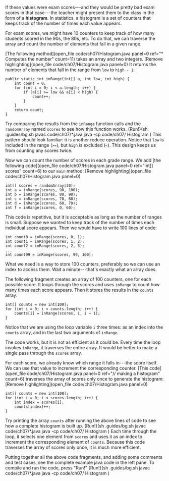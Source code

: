 If these values were exam scores---and they would be pretty bad exam scores in that case---the teacher might present them to the class in the form of a **histogram**. In statistics, a histogram is a set of counters that keeps track of the number of times each value appears.

For exam scores, we might have 10 counters to keep track of how many students scored in the 90s, the 80s, etc. To do that, we can traverse the array and count the number of elements that fall in a given range.

[The following method](open_file code/ch07/Histogram.java panel=0 ref="* Computes the number" count=11) takes an array and two integers.
[Remove highlighting](open_file code/ch07/Histogram.java panel=0)
 It returns the number of elements that fall in the range from `low` to `high - 1`:

```code
public static int inRange(int[] a, int low, int high) {
    int count = 0;
    for (int i = 0; i < a.length; i++) {
        if (a[i] >= low && a[i] < high) {
            count++;
        }
    }
    return count;
}
```


Try comparing the results from the `inRange` function calls and the `randomArray` named `scores` to see how this function works.
{Run!}(sh .guides/bg.sh javac code/ch07/*.java java -cp code/ch07/ Histogram )
 This pattern should look familiar: it is another reduce operation. Notice that `low` is included in the range (`>=`), but `high` is excluded (`<`). This design keeps us from counting any scores twice.

Now we can count the number of scores in each grade range. We add [the following code](open_file code/ch07/Histogram.java panel=0 ref="int[] scores" count=6) to our `main` method:
[Remove highlighting](open_file code/ch07/Histogram.java panel=0)


```code
int[] scores = randomArray(30);
int a = inRange(scores, 90, 100);
int b = inRange(scores, 80, 90);
int c = inRange(scores, 70, 80);
int d = inRange(scores, 60, 70);
int f = inRange(scores, 0, 60);
```

This code is repetitive, but it is acceptable as long as the number of ranges is small. Suppose we wanted to keep track of the number of times each individual score appears. Then we would have to write 100 lines of code:

```code
int count0 = inRange(scores, 0, 1);
int count1 = inRange(scores, 1, 2);
int count2 = inRange(scores, 2, 3);
...
int count99 = inRange(scores, 99, 100);
```

What we need is a way to store 100 counters, preferably so we can use an index to access them. Wait a minute---that's exactly what an array does.

The following fragment creates an array of 100 counters, one for each possible score. It loops through the scores and uses `inRange` to count how many times each score appears. Then it stores the results in the `counts` array:

```code
int[] counts = new int[100];
for (int i = 0; i < counts.length; i++) {
    counts[i] = inRange(scores, i, i + 1);
}
```

Notice that we are using the loop variable `i` three times: as an index into the `counts` array, and in the last two arguments of `inRange`.


The code works, but it is not as efficient as it could be. Every time the loop invokes `inRange`, it traverses the entire array. It would be better to make a single pass through the `scores` array.

For each score, we already know which range it falls in---the score itself. We can use that value to increment the corresponding counter. [This code](open_file code/ch07/Histogram.java panel=0 ref="// making a histogram" count=6) traverses the array of scores only once to generate the histogram:
[Remove highlighting](open_file code/ch07/Histogram.java panel=0)


```code
int[] counts = new int[100];
for (int i = 0; i < scores.length; i++) {
    int index = scores[i];
    counts[index]++;
}
```

Try printing the array `counts` after running the above lines of code to see how a complete histogram is built up.
{Run!}(sh .guides/bg.sh javac code/ch07/*.java java -cp code/ch07/ Histogram )
 Each time through the loop, it selects one element from `scores` and uses it as an index to increment the corresponding element of `counts`. Because this code traverses the array of scores only once, it is much more efficient.

Putting together all the above code fragments, and adding some comments and test cases, see the complete example java code in the left pane. To compile and run the code, press "Run!"
{Run!}(sh .guides/bg.sh javac code/ch07/*.java java -cp code/ch07/ Histogram )
